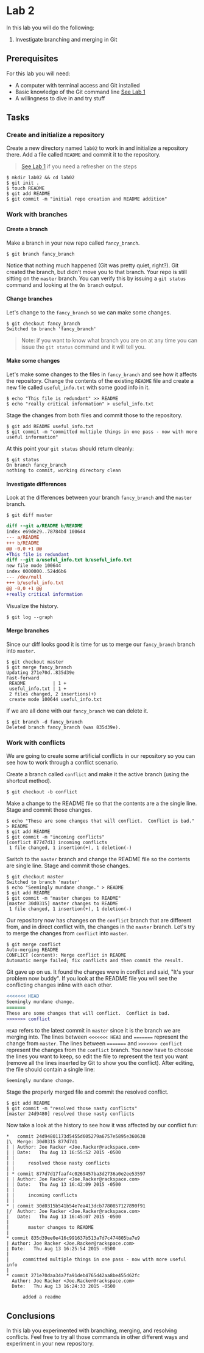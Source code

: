 # Lab 2

In this lab you will do the following:
1. Investigate branching and merging in Git

## Prerequisites
For this lab you will need:
* A computer with terminal access and Git installed
* Basic knowledge of the Git command line [See Lab 1](../lab01/lab01.md)
* A willingness to dive in and try stuff

## Tasks

### Create and initialize a repository
Create a new directory named `lab02` to work in and initialize a repository there.  Add a file called `README` and commit it to the repository.

> [See Lab 1](../lab01/lab01.md) if you need a refresher on the steps

```console
$ mkdir lab02 && cd lab02
$ git init .
$ touch README
$ git add README
$ git commit -m "initial repo creation and README addition"
```

### Work with branches
#### Create a branch
Make a branch in your new repo called `fancy_branch`.
```console
$ git branch fancy_branch
```

Notice that nothing much happened (Git was pretty quiet, right?).  Git created the branch, but didn't move you to that branch.  Your repo is still sitting on the `master` branch.  You can verify this by issuing a `git status` command and looking at the `On branch` output.

#### Change branches
Let's change to the `fancy_branch` so we can make some changes.
```console
$ git checkout fancy_branch
Switched to branch 'fancy_branch'
```
>Note: if you want to know what branch you are on at any time you can issue the `git status` command and it will tell you.

#### Make some changes
Let's make some changes to the files in `fancy_branch` and see how it affects the repository.  Change the contents of the existing `README` file and create a new file called `useful_info.txt` with some good info in it.
```console
$ echo "This file is redundant" >> README
$ echo "really critical information" > useful_info.txt
```

Stage the changes from both files and commit those to the repository.
```console
$ git add README useful_info.txt
$ git commit -m "committed multiple things in one pass - now with more useful information"
```

At this point your `git status` should return cleanly:
```console
$ git status
On branch fancy_branch
nothing to commit, working directory clean
```

#### Investigate differences
Look at the differences between your branch `fancy_branch` and the `master` branch.
```console
$ git diff master
```
```diff
diff --git a/README b/README
index e69de29..78784bd 100644
--- a/README
+++ b/README
@@ -0,0 +1 @@
+This file is redundant
diff --git a/useful_info.txt b/useful_info.txt
new file mode 100644
index 0000000..524d6b6
--- /dev/null
+++ b/useful_info.txt
@@ -0,0 +1 @@
+really critical information
```

Visualize the history.
```console
$ git log --graph
```

#### Merge branches
Since our diff looks good it is time for us to merge our `fancy_branch` branch into `master`.
```console
$ git checkout master
$ git merge fancy_branch
Updating 271e70d..835d39e
Fast-forward
 README          | 1 +
 useful_info.txt | 1 +
 2 files changed, 2 insertions(+)
 create mode 100644 useful_info.txt
```

If we are all done with our `fancy_branch` we can delete it.
```console
$ git branch -d fancy_branch
Deleted branch fancy_branch (was 835d39e).
```

### Work with conflicts
We are going to create some artificial conflicts in our repository so you can see how to  work through a conflict scenario.

Create a branch called `conflict` and make it the active branch (using the shortcut method).
```console
$ git checkout -b conflict
```

Make a change to the README file so that the contents are a the single line.  Stage and commit those changes.
```console
$ echo "These are some changes that will conflict.  Conflict is bad." > README
$ git add README
$ git commit -m "incoming conflicts"
[conflict 877d7d1] incoming conflicts
 1 file changed, 1 insertion(+), 1 deletion(-)
```

Switch to the `master` branch and change the README file so the contents are single line.  Stage and commit those changes.
```console
$ git checkout master
Switched to branch 'master'
$ echo "Seemingly mundane change." > README
$ git add README
$ git commit -m "master changes to README"
[master 30d0315] master changes to README
 1 file changed, 1 insertion(+), 1 deletion(-)
```

Our repository now has changes on the `conflict` branch that are different from, and in direct conflict with, the changes in the `master` branch.  Let's try to merge the changes from `conflict` into `master`.
```console
$ git merge conflict
Auto-merging README
CONFLICT (content): Merge conflict in README
Automatic merge failed; fix conflicts and then commit the result.
```

Git gave up on us.  It found the changes were in conflict and said, "It's your problem now buddy".  If you look at the README file you will see the conflicting changes inline with each other.
```diff
<<<<<<< HEAD
Seemingly mundane change.
=======
These are some changes that will conflict.  Conflict is bad.
>>>>>>> conflict
```

`HEAD` refers to the latest commit in `master` since it is the branch we are merging into.  The lines between `<<<<<<< HEAD` and `=======` represent the change from `master`.  The lines between `=======` and `>>>>>>> conflict` represent the changes from the `conflict` branch. You now have to choose the lines you want to keep, so edit the file to represent the text you want (remove all the lines inserted by Git to show you the conflict).  After editing, the file should contain a single line:
```
Seemingly mundane change.
```

Stage the properly merged file and commit the resolved conflict.
```console
$ git add README
$ git commit -m "resolved those nasty conflicts"
[master 24d9480] resolved those nasty conflicts
```


Now take a look at the history to see how it was affected by our conflict fun:
```console
*   commit 24d94801173d5455d605279a6757e5895e360638
|\  Merge: 30d0315 877d7d1
| | Author: Joe Racker <Joe.Racker@rackspace.com>
| | Date:   Thu Aug 13 16:55:52 2015 -0500
| |
| |     resolved those nasty conflicts
| |
| * commit 877d7d17faaf4c0269457ba3d2736a0e2ee53597
| | Author: Joe Racker <Joe.Racker@rackspace.com>
| | Date:   Thu Aug 13 16:42:09 2015 -0500
| |
| |     incoming conflicts
| |
* | commit 30d0315b541b54e7ea413dcb7780857127890f91
|/  Author: Joe Racker <Joe.Racker@rackspace.com>
|   Date:   Thu Aug 13 16:45:07 2015 -0500
|
|       master changes to README
|  
* commit 835d39ee0e416c991637b513a7d7c474805ba7e9
| Author: Joe Racker <Joe.Racker@rackspace.com>
| Date:   Thu Aug 13 16:25:54 2015 -0500
|
|     committed multiple things in one pass - now with more useful info
|  
* commit 271e70daa34a7fa91deb4765d42aa8be455d62fc
  Author: Joe Racker <Joe.Racker@rackspace.com>
  Date:   Thu Aug 13 16:24:33 2015 -0500

      added a readme
```

## Conclusions
In this lab you experimented with branching, merging, and resolving conflicts.  Feel free to try all those commands in other different ways and experiment in your new repository.
